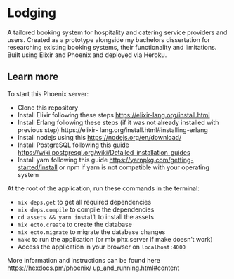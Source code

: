 # Lodging
A tailored booking system for hospitality and catering service providers and users. Created as a prototype alongside my bachelors dissertation for researching existing booking systems, their functionality and limitations. Built using Elixir and Phoenix and deployed via Heroku.


## Learn more
To start this Phoenix server:

* Clone this repository
* Install Elixir following these steps https://elixir-lang.org/install.html
* Install Erlang following these steps (if it was not already installed with previous step) https://elixir-
lang.org/install.html#installing-erlang
* Install nodejs using this https://nodejs.org/en/download/
* Install PostgreSQL following this guide https://wiki.postgresql.org/wiki/Detailed_installation_guides
* Install yarn following this guide https://yarnpkg.com/getting-started/install or npm if yarn is not
compatible with your operating system

At the root of the application, run these commands in the terminal:
* `mix deps.get` to get all required dependencies
* `mix deps.compile` to compile the dependencies
* `cd assets && yarn install` to install the assets
* `mix ecto.create` to create the database
* `mix ecto.migrate` to migrate the database changes
* `make` to run the application (or mix phx.server if make doesn’t work)
* Access the application in your browser on `localhost:4000`

More information and instructions can be found here https://hexdocs.pm/phoenix/ up_and_running.html#content
